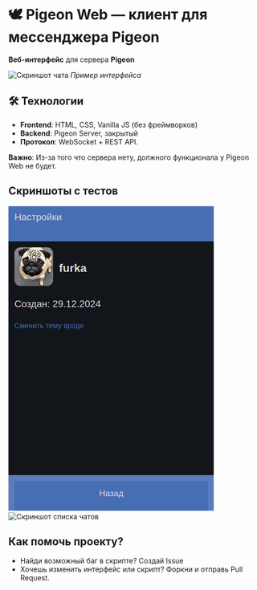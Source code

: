 # 🕊 Pigeon Web — клиент для мессенджера Pigeon  

**Веб-интерфейс** для сервера **Pigeon**

![Скриншот чата](screenshots/chat-preview.jpg) *Пример интерфейса*  

## 🛠 Технологии  
- **Frontend**: HTML, CSS, Vanilla JS (без фреймворков)  
- **Backend**: Pigeon Server, закрытый
- **Протокол**: WebSocket + REST API.  

**Важно**: Из-за того что сервера нету, должного функционала у Pigeon Web не будет.

## Скриншоты с тестов

![Скриншот настроек](screenshots/settings.jpg)
![Скриншот списка чатов](screenshots/chats)

## Как помочь проекту?
- Найди возможный баг в скрипте? Создай Issue
- Хочешь изменить интерфейс или скрипт? Форкни и отправь Pull Request.

